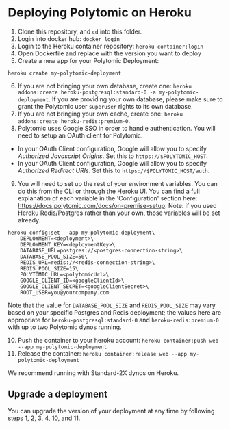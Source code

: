 # Deploying Polytomic on Heroku

1. Clone this repository, and `cd` into this folder.
2. Login into docker hub: `docker login`
3. Login to the Heroku container repository: `heroku container:login`
4. Open Dockerfile and replace <polytomic-version> with the version you want to deploy
5. Create a new app for your Polytomic Deployment:
```
heroku create my-polytomic-deployment
```

6. If you are not bringing your own database, create one: `heroku addons:create heroku-postgresql:standard-0 -a my-polytomic-deployment`. If you are providing your own database, please make sure to grant the Polytomic user `superuser` rights to its own database.
7. If you are not bringing your own cache, create one: `heroku addons:create heroku-redis:premium-0`.
8. Polytomic uses Google SSO in order to handle authentication. You will need to setup an OAuth client for Polytomic.
  - In your OAuth Client configuration, Google will allow you to specify *Authorized Javascript Origins*. Set this to `https://$POLYTOMIC_HOST`.
  - In your OAuth Client configuration, Google will allow you to specify *Authorized Redirect URIs*. Set this to `https://$POLYTOMIC_HOST/auth`.

9. You will need to set up the rest of your environment variables. You can do this from the CLI or through the Heroku UI.
You can find a full explanation of each variable in the 'Configuration' section here: https://docs.polytomic.com/docs/on-premise-setup. Note: if you used Heroku Redis/Postgres rather than your own, those variables will be set already.
```
heroku config:set --app my-polytomic-deployment\
    DEPLOYMENT=<deployment>\
    DEPLOYMENT_KEY=<deploymentKey>\
    DATABASE_URL=postgres://<postgres-connection-string>\
    DATABASE_POOL_SIZE=50\
    REDIS_URL=redis://<redis-connection-string>\
    REDIS_POOL_SIZE=15\
    POLYTOMIC_URL=<polytomicUrl>\
    GOOGLE_CLIENT_ID=<googleClientId>\
    GOOGLE_CLIENT_SECRET=<googleClientSecret>\
    ROOT_USER=you@yourcompany.com
```

Note that the value for `DATABASE_POOL_SIZE` and `REDIS_POOL_SIZE` may vary
based on your specific Postgres and Redis deployment; the values here are
appropriate for `heroku-postgresql:standard-0` and `heroku-redis:premium-0` with
up to two Polytomic dynos running.

10. Push the container to your heroku account: `heroku container:push web --app my-polytomic-deployment`
11. Release the container: `heroku container:release web --app my-polytomic-deployment`

We recommend running with Standard-2X dynos on Heroku.

## Upgrade a deployment

You can upgrade the version of your deployment at any time by following steps 1, 2, 3, 4, 10, and 11.

